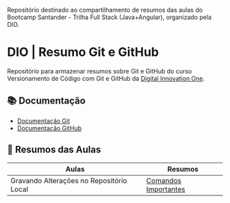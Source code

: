 Repositório destinado ao compartilhamento de resumos das aulas do Bootcamp Santander - Trilha Full Stack (Java+Angular), organizado pela DIO.

# DIO | Resumo Git e GitHub


Repositório para armazenar resumos sobre Git e GitHub do curso Versionamento de Código com Git e GitHub da [Digital Innovation One](https://www.dio.me/).



## 📚 Documentação 
- [Documentação Git](https://git-scm.com/doc)
- [Documentação GitHub](https://docs.github.com/)

## 📝 Resumos das Aulas

| Aulas | Resumos |
|-------|---------|
Gravando Alterações no Repositório Local | [Comandos Importantes]()


